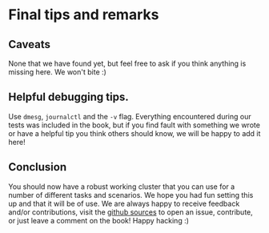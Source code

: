 # Final tips and remarks

## Caveats
None that we have found yet, but feel free to ask if you think anything is missing here. We won't bite :)

## Helpful debugging tips.
Use `dmesg`, `journalctl` and the `-v` flag. Everything encountered during our tests was included in the book, but if you find fault with something we wrote or have a helpful tip you think others should know, we will be happy to add it here!

## Conclusion
You should now have a robust working cluster that you can use for a number of different tasks and scenarios. We hope you had fun setting this up and that it will be of use. We are always happy to receive feedback and/or contributions, visit the [github sources](https://github.com/Phenitei/ro-centos) to open an issue, contribute, or just leave a comment on the book! Happy hacking :)
